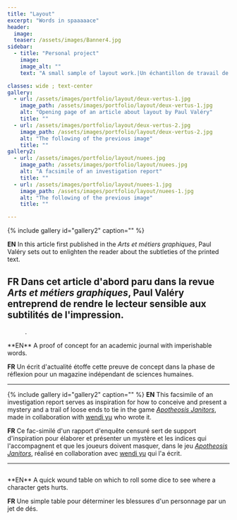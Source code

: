 ```yaml
---
title: "Layout"
excerpt: "Words in spaaaaace"
header:
  image:
  teaser: /assets/images/Banner4.jpg
sidebar:
  - title: "Personal project"
    image:
    image_alt: ""
    text: "A small sample of layout work.|Un échantillon de travail de mise en page."

classes: wide ; text-center
gallery:
  - url: /assets/images/portfolio/layout/deux-vertus-1.jpg
    image_path: /assets/images/portfolio/layout/deux-vertus-1.jpg
    alt: "Opening page of an article about layout by Paul Valéry"
    title: ""
  - url: /assets/images/portfolio/layout/deux-vertus-2.jpg
    image_path: /assets/images/portfolio/layout/deux-vertus-2.jpg
    alt: "The following of the previous image"
    title: ""
gallery2:
  - url: /assets/images/portfolio/layout/nuees.jpg
    image_path: /assets/images/portfolio/layout/nuees.jpg
    alt: "A facsimile of an investigation report"
    title: ""
  - url: /assets/images/portfolio/layout/nuees-1.jpg
    image_path: /assets/images/portfolio/layout/nuees-1.jpg
    alt: "The following of the previous image"
    title: ""

---
```

{% include gallery id="gallery2" caption="" %}

**EN**
In this article first published in the *Arts et métiers graphiques*,  Paul Valéry sets out to enlighten the reader about the subtleties of the printed text.

**FR**
Dans cet article d'abord paru dans la revue *Arts et métiers graphiques*, Paul Valéry entreprend de rendre le lecteur sensible aux subtilités de l'impression.
---
<figure style ="width:60%" class="align-center">
  <img src="{{ site.url }}{{ site.baseurl }}/assets/images/portfolio/layout/capital.jpg" alt="">
  <figcaption>.</figcaption>
</figure>
**EN**
A proof of concept for an academic journal with imperishable words.

**FR**
Un écrit d'actualité étoffe cette preuve de concept dans la phase de réflexion pour un magazine indépendant de sciences humaines.

<!-- For later use
<figure class="align-center half mfp-image">
  <img src="{{ site.url }}{{ site.baseurl }}/assets/images/portfolio/layout/capital.jpg" alt="">
</figure> -->
---

{% include gallery id="gallery2" caption="" %}
**EN**
This facsimile of an investigation report serves as inspiration for how to conceive and present a mystery and a trail of loose ends to tie in the game [*Apotheosis Janitors*](https://wendiy.itch.io/apotheosis-janitors), made in collaboration with [wendi yu](https://twitter.com/wen_di_yu) who wrote it.

**FR**
Ce fac-similé d'un rapport d'enquête censuré sert de support d'inspiration pour élaborer et présenter un mystère et les indices qui l'accompagnent et que les joueurs doivent masquer, dans le jeu [*Apotheosis Janitors*](https://wendiy.itch.io/apotheosis-janitors), réalisé en collaboration avec [wendi yu](https://twitter.com/wen_di_yu) qui l'a écrit.

---

<figure class="align-center half mfp-image">
  <img src="{{ site.url }}{{ site.baseurl }}/assets/images/portfolio/layout/woundtable.jpg" alt="">
</figure>
**EN**
A quick wound table on which to roll some dice to see where a character gets hurts.

**FR**
Une simple table pour déterminer les blessures d'un personnage par un jet de dés.
